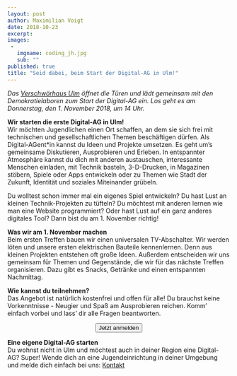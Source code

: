 ```yaml
---
layout: post
author: Maximilian Voigt
date: 2018-10-23
excerpt:
images:
 -
   imgname: coding_jh.jpg
   sub: ""
published: true
title: "Seid dabei, beim Start der Digital-AG in Ulm!"
---
```


*Das [Verschwörhaus Ulm](https://verschwoerhaus.de/) öffnet die Türen und lädt gemeinsam mit den Demokratielaboren zum Start der Digital-AG ein. Los geht es am Donnerstag, den 1. November 2018, um 14 Uhr.*

**Wir starten die erste Digital-AG in Ulm!**<br>
Wir möchten Jugendlichen einen Ort schaffen, an dem sie sich frei mit technischen und gesellschaftlichen Themen beschäftigen dürfen. Als Digital-AGent*in kannst du Ideen und Projekte umsetzen.
Es geht um’s gemeinsame Diskutieren, Ausprobieren und Erleben. In entspannter Atmosphäre kannst du dich mit anderen  austauschen, interessante Menschen einladen, mit Technik basteln, 3-D-Drucken, in Magazinen stöbern, Spiele oder Apps entwickeln oder zu Themen wie Stadt der Zukunft, Identität und soziales Miteinander grübeln.

Du wolltest schon immer mal ein eigenes Spiel entwickeln? Du hast Lust an kleinen Technik-Projekten zu tüfteln? Du möchtest mit anderen lernen wie man eine Website programmiert? Oder hast Lust auf ein ganz anderes digitales Tool? Dann bist du am 1. November richtig!

**Was wir am 1. November machen**<br>
Beim ersten Treffen bauen wir einen universalen TV-Abschalter. Wir werden löten und unsere ersten elektrischen Bauteile kennenlernen. Denn aus kleinen Projekten entstehen oft große Ideen.
Außerdem entscheiden wir uns gemeinsam für Themen und Gegenstände, die wir für das nächste Treffen organisieren. Dazu gibt es Snacks, Getränke und einen entspannten Nachmittag.

**Wie kannst du teilnehmen?**<br>
Das Angebot ist natürlich kostenfrei und offen für alle! Du brauchst keine Vorkenntnisse - Neugier und Spaß am Ausprobieren reichen. Komm’ einfach vorbei und lass’ dir alle Fragen beantworten.

<center><button href="https://tickets.verschwoerhaus.de/ulm/digital-ag" type="button" class="btn btn-default">Jetzt anmelden</button></center>

**Eine eigene Digital-AG starten**<br>
Du wohnst nicht in Ulm und möchtest auch in deiner Region eine Digital-AG? Super! Wende dich an eine Jugendeinrichtung in deiner Umgebung und melde dich einfach bei uns: <a href="mailto:info@demokratielabore.de">Kontakt</a>

